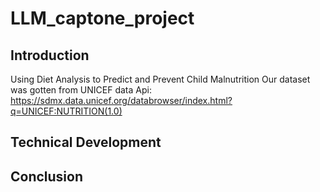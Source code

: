 # LLM_captone_project
## Introduction
Using Diet Analysis to Predict and Prevent Child Malnutrition
Our dataset was gotten from UNICEF data Api: https://sdmx.data.unicef.org/databrowser/index.html?q=UNICEF:NUTRITION(1.0)

## Technical Development

## Conclusion
